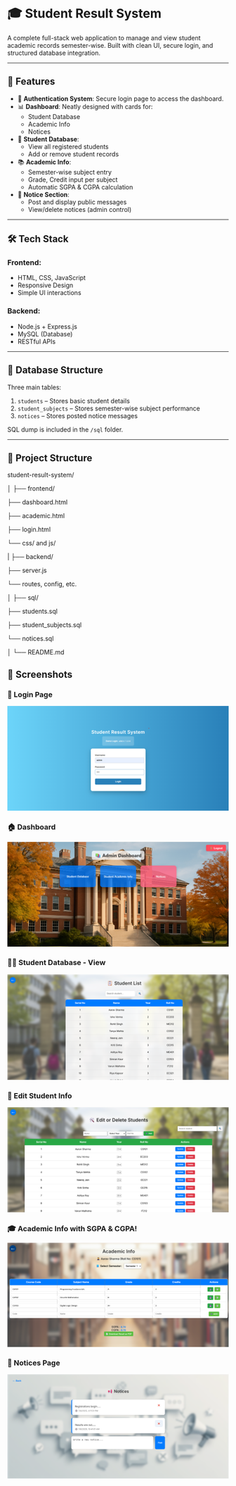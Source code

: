 # 🎓 Student Result System

A complete full-stack web application to manage and view student academic records semester-wise. Built with clean UI, secure login, and structured database integration.

---

## 🔧 Features

- 🔐 **Authentication System**: Secure login page to access the dashboard.
- 📊 **Dashboard**: Neatly designed with cards for:
  - Student Database
  - Academic Info
  - Notices
- 🧾 **Student Database**:
  - View all registered students
  - Add or remove student records
- 📚 **Academic Info**:
  - Semester-wise subject entry
  - Grade, Credit input per subject
  - Automatic SGPA & CGPA calculation
- 📢 **Notice Section**:
  - Post and display public messages
  - View/delete notices (admin control)

---

## 🛠️ Tech Stack

### Frontend:
- HTML, CSS, JavaScript
- Responsive Design
- Simple UI interactions

### Backend:
- Node.js + Express.js
- MySQL (Database)
- RESTful APIs

---

## 💾 Database Structure

Three main tables:
1. `students` – Stores basic student details
2. `student_subjects` – Stores semester-wise subject performance
3. `notices` – Stores posted notice messages

SQL dump is included in the `/sql` folder.

---

## 📁 Project Structure

student-result-system/

│
├── frontend/

 ├── dashboard.html
 
 ├── academic.html
 
 ├── login.html
 
 └── css/ and js/


|
├── backend/

 ├── server.js

 └── routes, config, etc.

│
├── sql/

 ├── students.sql

 ├── student_subjects.sql

 └── notices.sql
 
│
└── README.md

## 📸 Screenshots

### 🔐 Login Page
![Login Page](screenshots/login.png)

### 🏠 Dashboard
![Dashboard](screenshots/dashboard.png)

### 🧑‍🎓 Student Database - View
![Student Database - View](screenshots/view-students.png)

### 📝 Edit Student Info
![Edit Student](screenshots/edit-student.png)

### 🎓 Academic Info with SGPA & CGPA!

![Academic Info](screenshots/academic-info.png)

### 📢 Notices Page
![Notices](screenshots/notices.png)

